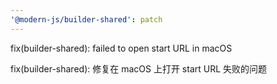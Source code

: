 ```yaml
---
'@modern-js/builder-shared': patch
---
```


fix(builder-shared): failed to open start URL in macOS

fix(builder-shared): 修复在 macOS 上打开 start URL 失败的问题
